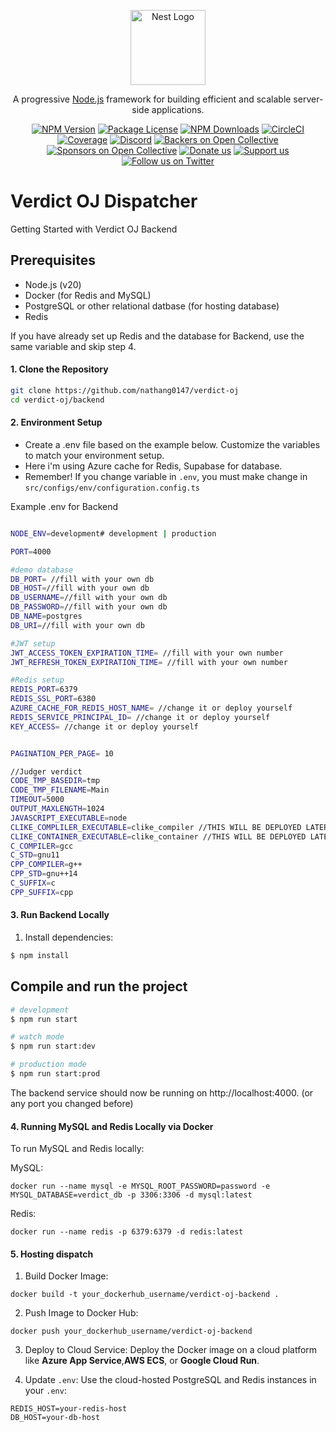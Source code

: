 <p align="center">
  <a href="http://nestjs.com/" target="blank"><img src="https://nestjs.com/img/logo-small.svg" width="120" alt="Nest Logo" /></a>
</p>

[circleci-image]: https://img.shields.io/circleci/build/github/nestjs/nest/master?token=abc123def456
[circleci-url]: https://circleci.com/gh/nestjs/nest

  <p align="center">A progressive <a href="http://nodejs.org" target="_blank">Node.js</a> framework for building efficient and scalable server-side applications.</p>
    <p align="center">
<a href="https://www.npmjs.com/~nestjscore" target="_blank"><img src="https://img.shields.io/npm/v/@nestjs/core.svg" alt="NPM Version" /></a>
<a href="https://www.npmjs.com/~nestjscore" target="_blank"><img src="https://img.shields.io/npm/l/@nestjs/core.svg" alt="Package License" /></a>
<a href="https://www.npmjs.com/~nestjscore" target="_blank"><img src="https://img.shields.io/npm/dm/@nestjs/common.svg" alt="NPM Downloads" /></a>
<a href="https://circleci.com/gh/nestjs/nest" target="_blank"><img src="https://img.shields.io/circleci/build/github/nestjs/nest/master" alt="CircleCI" /></a>
<a href="https://coveralls.io/github/nestjs/nest?branch=master" target="_blank"><img src="https://coveralls.io/repos/github/nestjs/nest/badge.svg?branch=master#9" alt="Coverage" /></a>
<a href="https://discord.gg/G7Qnnhy" target="_blank"><img src="https://img.shields.io/badge/discord-online-brightgreen.svg" alt="Discord"/></a>
<a href="https://opencollective.com/nest#backer" target="_blank"><img src="https://opencollective.com/nest/backers/badge.svg" alt="Backers on Open Collective" /></a>
<a href="https://opencollective.com/nest#sponsor" target="_blank"><img src="https://opencollective.com/nest/sponsors/badge.svg" alt="Sponsors on Open Collective" /></a>
  <a href="https://paypal.me/kamilmysliwiec" target="_blank"><img src="https://img.shields.io/badge/Donate-PayPal-ff3f59.svg" alt="Donate us"/></a>
    <a href="https://opencollective.com/nest#sponsor"  target="_blank"><img src="https://img.shields.io/badge/Support%20us-Open%20Collective-41B883.svg" alt="Support us"></a>
  <a href="https://twitter.com/nestframework" target="_blank"><img src="https://img.shields.io/twitter/follow/nestframework.svg?style=social&label=Follow" alt="Follow us on Twitter"></a>
</p>
  <!--[![Backers on Open Collective](https://opencollective.com/nest/backers/badge.svg)](https://opencollective.com/nest#backer)
  [![Sponsors on Open Collective](https://opencollective.com/nest/sponsors/badge.svg)](https://opencollective.com/nest#sponsor)-->

# Verdict OJ Dispatcher

Getting Started with Verdict OJ Backend
## Prerequisites
- Node.js (v20)
- Docker (for Redis and MySQL)
- PostgreSQL or other relational datbase (for hosting database)
- Redis

If you have already set up Redis and the database for Backend, use the same variable and skip step 4.
#### 1. Clone the Repository
```bash
git clone https://github.com/nathang0147/verdict-oj
cd verdict-oj/backend
```
#### 2. Environment Setup
- Create a .env file based on the example below. Customize the variables to match your environment setup.
- Here i'm using Azure cache for Redis, Supabase for database.
- Remember! If you change variable in `.env`, you must make change  in `src/configs/env/configuration.config.ts`

Example .env for Backend
```bash

NODE_ENV=development# development | production

PORT=4000 

#demo database
DB_PORT= //fill with your own db
DB_HOST=//fill with your own db
DB_USERNAME=//fill with your own db
DB_PASSWORD=//fill with your own db
DB_NAME=postgres
DB_URI=//fill with your own db

#JWT setup
JWT_ACCESS_TOKEN_EXPIRATION_TIME= //fill with your own number
JWT_REFRESH_TOKEN_EXPIRATION_TIME= //fill with your own number

#Redis setup
REDIS_PORT=6379
REDIS_SSL_PORT=6380
AZURE_CACHE_FOR_REDIS_HOST_NAME= //change it or deploy yourself
REDIS_SERVICE_PRINCIPAL_ID= //change it or deploy yourself
KEY_ACCESS= //change it or deploy yourself


PAGINATION_PER_PAGE= 10

//Judger verdict
CODE_TMP_BASEDIR=tmp
CODE_TMP_FILENAME=Main
TIMEOUT=5000
OUTPUT_MAXLENGTH=1024
JAVASCRIPT_EXECUTABLE=node
CLIKE_COMPLILER_EXECUTABLE=clike_compiler //THIS WILL BE DEPLOYED LATER
CLIKE_CONTAINER_EXECUTABLE=clike_container //THIS WILL BE DEPLOYED LATER
C_COMPILER=gcc
C_STD=gnu11
CPP_COMPILER=g++
CPP_STD=gnu++14
C_SUFFIX=c
CPP_SUFFIX=cpp
```
#### 3. Run Backend Locally
1. Install dependencies:

```bash
$ npm install
```

## Compile and run the project

```bash
# development
$ npm run start

# watch mode
$ npm run start:dev

# production mode
$ npm run start:prod
```
The backend service should now be running on http://localhost:4000. (or any port you changed before)

#### 4. Running MySQL and Redis Locally via Docker
To run MySQL and Redis locally:

MySQL:
```
docker run --name mysql -e MYSQL_ROOT_PASSWORD=password -e MYSQL_DATABASE=verdict_db -p 3306:3306 -d mysql:latest
```
Redis:
```
docker run --name redis -p 6379:6379 -d redis:latest
```
#### 5. Hosting dispatch
1. Build Docker Image:

```
docker build -t your_dockerhub_username/verdict-oj-backend .
```
2. Push Image to Docker Hub:

```
docker push your_dockerhub_username/verdict-oj-backend
```
3. Deploy to Cloud Service: Deploy the Docker image on a cloud platform like **Azure App Service**,**AWS ECS**, or **Google Cloud Run**.

4. Update `.env`: Use the cloud-hosted PostgreSQL and Redis instances in your `.env`:

```
REDIS_HOST=your-redis-host
DB_HOST=your-db-host
```
